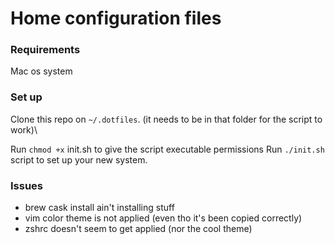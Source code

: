 # Home configuration files
### Requirements
Mac os system

### Set up
Clone this repo on `~/.dotfiles`. (it needs to be in that folder for the script to work)\

Run `chmod +x` init.sh to give the script executable permissions
Run `./init.sh` script to set up your new system.

### Issues
- brew cask install ain't installing stuff
- vim color theme is not applied (even tho it's been copied correctly)
- zshrc doesn't seem to get applied (nor the cool theme)
